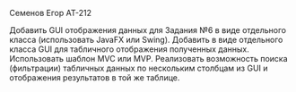 Семенов Егор АТ-212

Добавить GUI отображения данных для Задания №6 
в виде отдельного класса (использовать JavaFX или Swing).
Добавить в виде отдельного класса GUI для табличного отображения полученных данных.
Использовать шаблон MVC или MVP.
Реализовать возможность поиска (фильтрации) табличных данных по нескольким 
столбцам из GUI и отображения результатов в той же таблице.